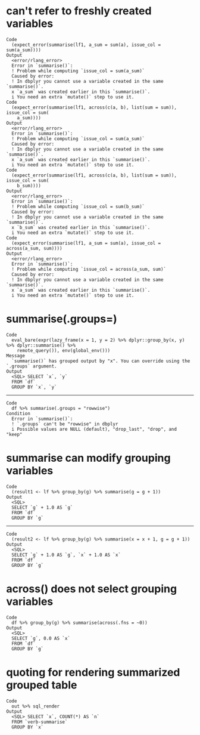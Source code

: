 # can't refer to freshly created variables

    Code
      (expect_error(summarise(lf1, a_sum = sum(a), issue_col = sum(a_sum))))
    Output
      <error/rlang_error>
      Error in `summarise()`:
      ! Problem while computing `issue_col = sum(a_sum)`
      Caused by error:
      ! In dbplyr you cannot use a variable created in the same `summarise()`.
      x `a_sum` was created earlier in this `summarise()`.
      i You need an extra `mutate()` step to use it.
    Code
      (expect_error(summarise(lf1, across(c(a, b), list(sum = sum)), issue_col = sum(
        a_sum))))
    Output
      <error/rlang_error>
      Error in `summarise()`:
      ! Problem while computing `issue_col = sum(a_sum)`
      Caused by error:
      ! In dbplyr you cannot use a variable created in the same `summarise()`.
      x `a_sum` was created earlier in this `summarise()`.
      i You need an extra `mutate()` step to use it.
    Code
      (expect_error(summarise(lf1, across(c(a, b), list(sum = sum)), issue_col = sum(
        b_sum))))
    Output
      <error/rlang_error>
      Error in `summarise()`:
      ! Problem while computing `issue_col = sum(b_sum)`
      Caused by error:
      ! In dbplyr you cannot use a variable created in the same `summarise()`.
      x `b_sum` was created earlier in this `summarise()`.
      i You need an extra `mutate()` step to use it.
    Code
      (expect_error(summarise(lf1, a_sum = sum(a), issue_col = across(a_sum, sum))))
    Output
      <error/rlang_error>
      Error in `summarise()`:
      ! Problem while computing `issue_col = across(a_sum, sum)`
      Caused by error:
      ! In dbplyr you cannot use a variable created in the same `summarise()`.
      x `a_sum` was created earlier in this `summarise()`.
      i You need an extra `mutate()` step to use it.

# summarise(.groups=)

    Code
      eval_bare(expr(lazy_frame(x = 1, y = 2) %>% dplyr::group_by(x, y) %>% dplyr::summarise() %>%
        remote_query()), env(global_env()))
    Message
      `summarise()` has grouped output by "x". You can override using the `.groups` argument.
    Output
      <SQL> SELECT `x`, `y`
      FROM `df`
      GROUP BY `x`, `y`

---

    Code
      df %>% summarise(.groups = "rowwise")
    Condition
      Error in `summarise()`:
      ! `.groups` can't be "rowwise" in dbplyr
      i Possible values are NULL (default), "drop_last", "drop", and "keep"

# summarise can modify grouping variables

    Code
      (result1 <- lf %>% group_by(g) %>% summarise(g = g + 1))
    Output
      <SQL>
      SELECT `g` + 1.0 AS `g`
      FROM `df`
      GROUP BY `g`

---

    Code
      (result2 <- lf %>% group_by(g) %>% summarise(x = x + 1, g = g + 1))
    Output
      <SQL>
      SELECT `g` + 1.0 AS `g`, `x` + 1.0 AS `x`
      FROM `df`
      GROUP BY `g`

# across() does not select grouping variables

    Code
      df %>% group_by(g) %>% summarise(across(.fns = ~0))
    Output
      <SQL>
      SELECT `g`, 0.0 AS `x`
      FROM `df`
      GROUP BY `g`

# quoting for rendering summarized grouped table

    Code
      out %>% sql_render
    Output
      <SQL> SELECT `x`, COUNT(*) AS `n`
      FROM `verb-summarise`
      GROUP BY `x`


